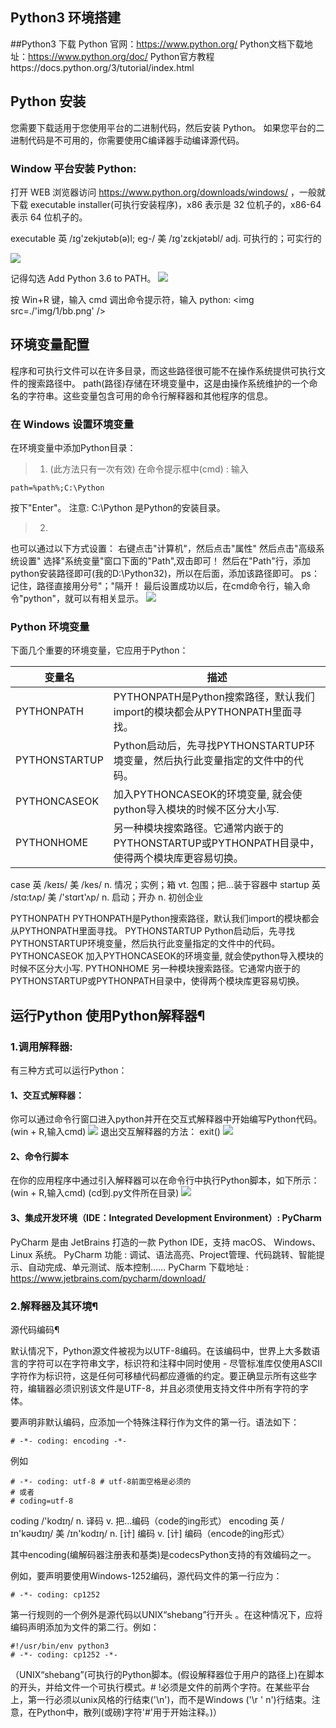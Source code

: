 ## Python3 环境搭建

##Python3 下载
Python 官网：https://www.python.org/
Python文档下载地址：https://www.python.org/doc/
Python官方教程https://docs.python.org/3/tutorial/index.html

## Python 安装

您需要下载适用于您使用平台的二进制代码，然后安装 Python。
如果您平台的二进制代码是不可用的，你需要使用C编译器手动编译源代码。

### Window 平台安装 Python:

打开 WEB 浏览器访问 https://www.python.org/downloads/windows/ ，一般就下载 executable installer(可执行安装程序)，x86 表示是 32 位机子的，x86-64 表示 64 位机子的。

executable 英 /ɪg'zekjʊtəb(ə)l; eg-/  美 /ɪɡ'zɛkjətəbl/ adj. 可执行的；可实行的

<img src='./img/1/xz.png' />

记得勾选 Add Python 3.6 to PATH。
<img src='./img/1/az.png' />

按 Win+R 键，输入 cmd 调出命令提示符，输入 python:
<img src=./'img/1/bb.png' />

## 环境变量配置
程序和可执行文件可以在许多目录，而这些路径很可能不在操作系统提供可执行文件的搜索路径中。
path(路径)存储在环境变量中，这是由操作系统维护的一个命名的字符串。这些变量包含可用的命令行解释器和其他程序的信息。
### 在 Windows 设置环境变量
在环境变量中添加Python目录：
> 1. (此方法只有一次有效)
在命令提示框中(cmd) : 输入 
```
path=%path%;C:\Python
```
按下"Enter"。
注意: C:\Python 是Python的安装目录。

> 2.
也可以通过以下方式设置：
右键点击"计算机"，然后点击"属性"
然后点击"高级系统设置"
选择"系统变量"窗口下面的"Path",双击即可！
然后在"Path"行，添加python安装路径即可(我的D:\Python32)，所以在后面，添加该路径即可。 ps：记住，路径直接用分号"；"隔开！
最后设置成功以后，在cmd命令行，输入命令"python"，就可以有相关显示。
<img src='./img/1/Env.png' />

### Python 环境变量

下面几个重要的环境变量，它应用于Python：




| 变量名 | 描述 |
| --- | --- |
| PYTHONPATH | PYTHONPATH是Python搜索路径，默认我们import的模块都会从PYTHONPATH里面寻找。|
| PYTHONSTARTUP | Python启动后，先寻找PYTHONSTARTUP环境变量，然后执行此变量指定的文件中的代码。 |
| PYTHONCASEOK | 加入PYTHONCASEOK的环境变量, 就会使python导入模块的时候不区分大小写. |
| PYTHONHOME | 另一种模块搜索路径。它通常内嵌于的PYTHONSTARTUP或PYTHONPATH目录中，使得两个模块库更容易切换。|

case 英 /keɪs/  美 /kes/  n. 情况；实例；箱 vt. 包围；把…装于容器中
startup 英 /stɑ:tʌp/  美 /'stɑrt'ʌp/ n. 启动；开办 n. 初创企业

PYTHONPATH	PYTHONPATH是Python搜索路径，默认我们import的模块都会从PYTHONPATH里面寻找。
PYTHONSTARTUP	Python启动后，先寻找PYTHONSTARTUP环境变量，然后执行此变量指定的文件中的代码。
PYTHONCASEOK	加入PYTHONCASEOK的环境变量, 就会使python导入模块的时候不区分大小写.
PYTHONHOME	另一种模块搜索路径。它通常内嵌于的PYTHONSTARTUP或PYTHONPATH目录中，使得两个模块库更容易切换。

## 运行Python 使用Python解释器¶

### 1.调用解释器:
有三种方式可以运行Python：
> 
#### 1、交互式解释器：
你可以通过命令行窗口进入python并开在交互式解释器中开始编写Python代码。
(win + R,输入cmd)
<img src='./img/1/jh.PNG' />
退出交互解释器的方法： exit()
<img src='./img/exit().png' />
> 
#### 2、命令行脚本
在你的应用程序中通过引入解释器可以在命令行中执行Python脚本，如下所示：
(win + R,输入cmd)
(cd到.py文件所在目录)
<img src='./img/1/jb.PNG' />
> 
#### 3、集成开发环境（IDE：Integrated Development Environment）: PyCharm
PyCharm 是由 JetBrains 打造的一款 Python IDE，支持 macOS、 Windows、 Linux 系统。
PyCharm 功能 : 调试、语法高亮、Project管理、代码跳转、智能提示、自动完成、单元测试、版本控制……
PyCharm 下载地址 : https://www.jetbrains.com/pycharm/download/

### 2.解释器及其环境¶
源代码编码¶

默认情况下，Python源文件被视为以UTF-8编码。在该编码中，世界上大多数语言的字符可以在字符串文字，标识符和注释中同时使用 - 尽管标准库仅使用ASCII字符作为标识符，这是任何可移植代码都应遵循的约定。要正确显示所有这些字符，编辑器必须识别该文件是UTF-8，并且必须使用支持文件中所有字符的字体。

要声明非默认编码，应添加一个特殊注释行作为文件的第一行。语法如下：
```
# -*- coding: encoding -*-
```
例如
```
# -*- coding: utf-8 # utf-8前面空格是必须的
# 或者
# coding=utf-8
```
coding /'kodɪŋ/ n. 译码 v. 把…编码（code的ing形式）
encoding 英 /ɪn'kəʊdɪŋ/  美 /ɪn'kodɪŋ/ n. [计] 编码 v. [计] 编码（encode的ing形式）

其中encoding(编解码器注册表和基类)是codecsPython支持的有效编码之一。

例如，要声明要使用Windows-1252编码，源代码文件的第一行应为：
```
# -*- coding: cp1252
```

第一行规则的一个例外是源代码以UNIX“shebang”行开头 。在这种情况下，应将编码声明添加为文件的第二行。例如：
```
#!/usr/bin/env python3
# -*- coding: cp1252 -*-
```
（UNIX“shebang”(可执行的Python脚本。(假设解释器位于用户的路径上)在脚本的开头，并给文件一个可执行模式。# !必须是文件的前两个字符。在某些平台上，第一行必须以unix风格的行结束('\n')，而不是Windows ('\r ' n')行结束。注意，在Python中，散列(或磅)字符'#'用于开始注释。)）
